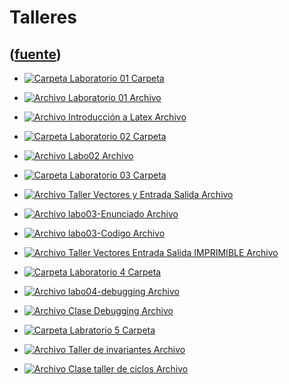 # Talleres
([fuente](https://campus.exactas.uba.ar/course/view.php?id=987&section=9))
---
  - [![Carpeta](https://campus.exactas.uba.ar/theme/image.php/magazine/folder/1462913092/icon) Laboratorio 01 Carpeta](https://campus.exactas.uba.ar/mod/folder/view.php?id=60575)

  - [![Archivo](https://campus.exactas.uba.ar/theme/image.php/magazine/core/1462913092/f/archive) Laboratorio 01 Archivo](https://campus.exactas.uba.ar/mod/resource/view.php?id=59700)

  - [![Archivo](https://campus.exactas.uba.ar/theme/image.php/magazine/core/1462913092/f/pdf) Introducción a Latex Archivo](https://campus.exactas.uba.ar/mod/resource/view.php?id=60157)

  - [![Carpeta](https://campus.exactas.uba.ar/theme/image.php/magazine/folder/1462913092/icon) Laboratorio 02 Carpeta](https://campus.exactas.uba.ar/mod/folder/view.php?id=60136)

  - [![Archivo](https://campus.exactas.uba.ar/theme/image.php/magazine/core/1462913092/f/archive) Labo02 Archivo](https://campus.exactas.uba.ar/mod/resource/view.php?id=60137)

  - [![Carpeta](https://campus.exactas.uba.ar/theme/image.php/magazine/folder/1462913092/icon) Laboratorio 03 Carpeta](https://campus.exactas.uba.ar/mod/folder/view.php?id=60573)

  - [![Archivo](https://campus.exactas.uba.ar/theme/image.php/magazine/core/1462913092/f/pdf) Taller Vectores y Entrada Salida Archivo](https://campus.exactas.uba.ar/mod/resource/view.php?id=60584)

  - [![Archivo](https://campus.exactas.uba.ar/theme/image.php/magazine/core/1462913092/f/pdf) labo03-Enunciado Archivo](https://campus.exactas.uba.ar/mod/resource/view.php?id=60591)

  - [![Archivo](https://campus.exactas.uba.ar/theme/image.php/magazine/core/1462913092/f/archive) labo03-Codigo Archivo](https://campus.exactas.uba.ar/mod/resource/view.php?id=60592)

  - [![Archivo](https://campus.exactas.uba.ar/theme/image.php/magazine/core/1462913092/f/pdf) Taller Vectores Entrada Salida IMPRIMIBLE Archivo](https://campus.exactas.uba.ar/mod/resource/view.php?id=60594)

  - [![Carpeta](https://campus.exactas.uba.ar/theme/image.php/magazine/folder/1462913092/icon) Laboratorio 4 Carpeta](https://campus.exactas.uba.ar/mod/folder/view.php?id=60884)

  - [![Archivo](https://campus.exactas.uba.ar/theme/image.php/magazine/core/1462913092/f/archive) labo04-debugging Archivo](https://campus.exactas.uba.ar/mod/resource/view.php?id=60885)

  - [![Archivo](https://campus.exactas.uba.ar/theme/image.php/magazine/core/1462913092/f/pdf) Clase Debugging Archivo](https://campus.exactas.uba.ar/mod/resource/view.php?id=60894)

  - [![Carpeta](https://campus.exactas.uba.ar/theme/image.php/magazine/folder/1462913092/icon) Labratorio 5 Carpeta](https://campus.exactas.uba.ar/mod/folder/view.php?id=61233)

  - [![Archivo](https://campus.exactas.uba.ar/theme/image.php/magazine/core/1462913092/f/archive) Taller de invariantes Archivo](https://campus.exactas.uba.ar/mod/resource/view.php?id=61234)

  - [![Archivo](https://campus.exactas.uba.ar/theme/image.php/magazine/core/1462913092/f/pdf) Clase taller de ciclos Archivo](https://campus.exactas.uba.ar/mod/resource/view.php?id=61235)

